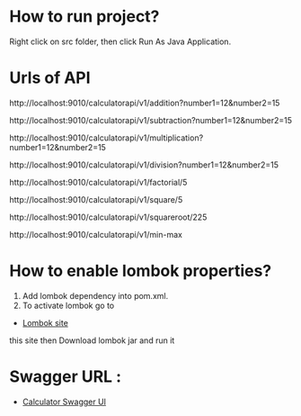# How to run project?
Right click on src folder, then click Run As Java Application.


# Urls of API

http://localhost:9010/calculatorapi/v1/addition?number1=12&number2=15

http://localhost:9010/calculatorapi/v1/subtraction?number1=12&number2=15

http://localhost:9010/calculatorapi/v1/multiplication?number1=12&number2=15

http://localhost:9010/calculatorapi/v1/division?number1=12&number2=15

http://localhost:9010/calculatorapi/v1/factorial/5

http://localhost:9010/calculatorapi/v1/square/5

http://localhost:9010/calculatorapi/v1/squareroot/225

http://localhost:9010/calculatorapi/v1/min-max

# How to enable lombok properties?
1. Add lombok dependency into pom.xml.
2. To activate lombok go to 
* [Lombok site](https://projectlombok.org/)
 
this site then Download lombok jar and run it



# Swagger URL :
* [Calculator Swagger UI](http://localhost:9010/swagger-ui/index.html)


